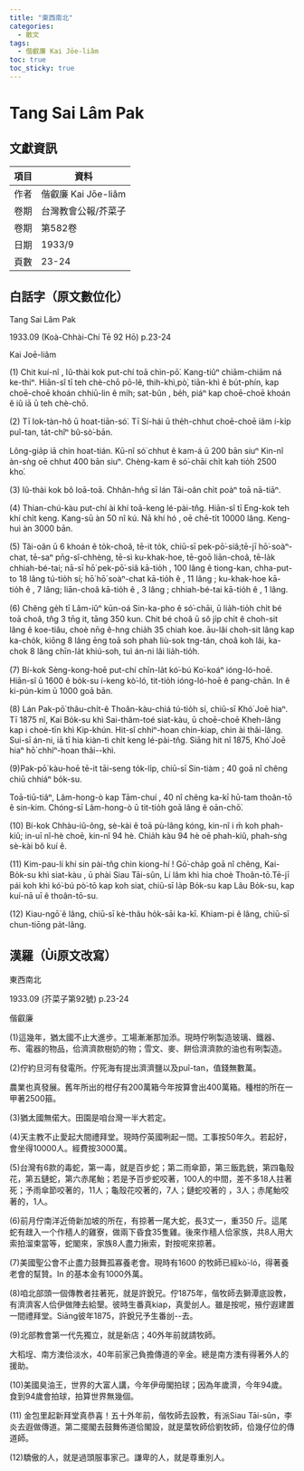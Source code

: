 ```yaml
---
title: "東西南北"
categories:
  - 散文
tags:
  - 偕叡廉 Kai Jōe-liâm
toc: true
toc_sticky: true
---
```


# Tang Sai Lâm Pak

## 文獻資訊

| 項目 | 資料 |
|---|---|
| 作者 | 偕叡廉 Kai Jōe-liâm |
| 卷期 | 台灣教會公報/芥菜子 |
| 卷期 | 第582卷 |
| 日期 | 1933/9 |
| 頁數 | 23-24 |

## 白話字（原文數位化）

Tang Sai Lâm Pak

1933.09 (Koà-Chhài-Chí Tē 92 Hō) p.23-24

Kai Joē-liâm

(1) Chit kuí-nî , Iû-thài kok put-chí toā chìn-pō͘. Kang-tiûⁿ chiām-chiām ná ke-thiⁿ. Hiān-sî tī teh chè-chō pō-lê, thih-khì,pò͘, tiān-khì ê bu̍t-phín, kap choē-choē khoán chhiū-lin ê mi̍h; sat-bûn , be̍h, piáⁿ kap choē-choē khoán ê iû iā ū teh chè-chō.

(2) Tī Iok-tàn-hô ū hoat-tiān-só͘. Tī Sí-hái ū the̍h-chhut choē-choē iâm í-ki̍p puî-tan, ta̍t-chîⁿ bû-sò͘-bān.

Lông-gia̍p iā chin hoat-tián. Kū-nî só͘ chhut ê kam-á ū 200 bān siuⁿ Kin-nî àn-sǹg oē chhut 400 bān siuⁿ. Chèng-kam ê só͘-chāi chi̍t kah tio̍h 2500 kho͘.

(3) Iû-thài kok bô loā-toā. Chhân-hn̂g sī lán Tâi-oân chi̍t poàⁿ toā nā-tiāⁿ.

(4) Thian-chú-kàu put-chí ài khí toā-keng lé-pài-tn̂g. Hiān-sî tī Eng-kok teh khí chi̍t keng. Kang-sū àn 50 nî kú. Nā khí hó , oē chē-ti̍t 10000 lâng. Keng-huì àn 3000 bān.

(5) Tâi-oân ū 6 khoán ê to̍k-choâ, tē-it to̍k, chiū-sī pek-pō͘-siâ;tē-jī hō͘-soàⁿ-chat, tē-saⁿ pn̄g-sî-chhèng, tē-sì ku-khak-hoe, tē-goō liān-choâ, tē-la̍k chhiah-bé-tai; nā-sī hō͘ pek-pō͘-siâ kā-tio̍h , 100 lâng ê tiong-kan, chha-put-to 18 lâng tú-tio̍h sí; hō͘ hō͘ soàⁿ-chat kā-tio̍h ê , 11 lâng ; ku-khak-hoe kā-tio̍h ê , 7 lâng; liān-choâ kā-tio̍h ê , 3 lâng ; chhiah-bé-tai kā-tio̍h ê , 1 lâng.

(6) Chêng ge̍h tī Lâm-iûⁿ kūn-oá Sin-ka-pho ê só͘-chāi, ū lia̍h-tio̍h chi̍t bé toā choâ, tn̂g 3 tn̄g it, tāng 350 kun. Chit bé choâ ū sô ji̍p chi̍t ê choh-sit lâng ê koe-tiâu, choè nn̄g ê-hng chia̍h 35 chiah koe. āu-lâi choh-sit lâng kap ka-cho̍k, kiōng 8 lâng ēng toā soh phah liù-sok tng-tán, choâ koh lâi, ka-chok 8 lâng chīn-la̍t khiú-soh, tuì án-ni lâi lia̍h-tio̍h.

(7) Bí-kok Sèng-kong-hoē put-chí chīn-la̍t kó͘-bú Ko͘-koáⁿ ióng-ló-hoē. Hiān-sî ū 1600 ê bo̍k-su í-keng kò͘-ló, tit-tio̍h ióng-ló-hoē ê pang-chān. In ê ki-pún-kim ū 1000 goā bān.

(8) Lán Pak-pō͘ thâu-chi̍t-ê Thoân-kàu-chiá tú-tio̍h sí, chiū-sī Khó͘ Joē hiaⁿ. Tī 1875 nî, Kai Bo̍k-su khì Sai-thâm-toé siat-kàu, ū choē-choē Kheh-lâng kap i choè-tīn khì Kip-khún. Hit-sî chhiⁿ-hoan chin-kiap, chin ài thâi-lâng. Sui-sī án-ni, iā tī hia kiàn-tì chi̍t keng lé-pài-tn̂g. Siāng hit nî 1875, Khó͘ Joē hiaⁿ hō͘ chhiⁿ-hoan thâi--khì.

(9)Pak-pō͘ kàu-hoē tē-it tāi-seng to̍k-li̍p, chiū-sī Sin-tiàm ; 40 goā nî chêng chiū chhiáⁿ bo̍k-su.

Toā-tiū-tiâⁿ, Lâm-hong-ò kap Tām-chuí , 40 nî chêng ka-kī hū-tam thoân-tō ê sin-kim. Chóng-sī Lâm-hong-ò ū tit-tio̍h goā lâng ê oān-chō͘.

(10) Bí-kok Chhàu-iû-ông, sè-kài ê toā pù-lâng kóng, kin-nî i m̄ koh phah-kiû; in-uī nî-hè choē, kin-nî 94 hè. Chia̍h kàu 94 hè oē phah-kiû, phah-sǹg sè-kài bô kuí ê.

(11) Kim-pau-lí khí sin pài-tn̂g chin kiong-hí ! Gō͘-cha̍p goā nî chêng, Kai- Bo̍k-su khì siat-kàu , ū phài Siau Tāi-sûn, Lí lâm khì hia choè Thoân-tō.Tē-jī pái koh khì kó͘-bú pò͘-tō kap koh siat, chiū-sī Ia̍p Bo̍k-su kap Lâu Bo̍k-su, kap kuí-nā uī ê thoân-tō-su.

(12) Kiau-ngō͘ ê lâng, chiū-sī kè-thâu ho̍k-sāi ka-kī. Khiam-pi ê lâng, chiū-sī chun-tiōng pa̍t-lâng.

## 漢羅（Ùi原文改寫）

東西南北

1933.09 (芥菜子第92號) p.23-24

偕叡廉

(1)這幾年，猶太國不止大進步。工場漸漸那加添。現時佇咧製造玻璃、鐵器、布、電器的物品，佮濟濟款樹奶的物；雪文、麥、餅佮濟濟款的油也有咧製造。

(2)佇約旦河有發電所。佇死海有提出濟濟鹽以及puî-tan，值錢無數萬。

農業也真發展。舊年所出的柑仔有200萬箱今年按算會出400萬箱。種柑的所在一甲著2500箍。

(3)猶太國無偌大。田園是咱台灣一半大若定。

(4)天主教不止愛起大間禮拜堂。現時佇英國咧起一間。工事按50年久。若起好，會坐得10000人。經費按3000萬。

(5)台灣有6款的毒蛇，第一毒，就是百步蛇；第二雨傘節，第三飯匙銃，第四龜殼花，第五鏈蛇，第六赤尾鮐；若是予百步蛇咬著，100人的中間，差不多18人拄著死；予雨傘節咬著的，11人；龜殼花咬著的，7人；鏈蛇咬著的 ，3人；赤尾鮐咬著的，1人。

(6)前月佇南洋近倚新加坡的所在，有掠著一尾大蛇，長3丈一，重350 斤。這尾蛇有趖入一个作穡人的雞寮，做兩下昏食35隻雞。後來作穡人佮家族，共8人用大索拍溜束當等，蛇閣來，家族8人盡力揪索，對按呢來掠著。

(7)美國聖公會不止盡力鼓舞孤寡養老會。現時有1600 的牧師已經kò͘-ló，得著養老會的幫贊。In 的基本金有1000外萬。

(8)咱北部頭一個傳教者拄著死，就是許銳兄。佇1875年，偕牧師去獅潭底設教，有濟濟客人佮伊做陣去給墾。彼時生番真kiap，真愛刣人。雖是按呢，掖佇遐建置一間禮拜堂。Siāng彼年1875，許銳兄予生番刣--去。

(9)北部教會第一代先獨立，就是新店；40外年前就請牧師。

大稻埕、南方澳佮淡水，40年前家己負擔傳道的辛金。總是南方澳有得著外人的援助。

(10)美國臭油王，世界的大富人講，今年伊毋閣拍球；因為年歲濟，今年94歲。食到94歲會拍球，拍算世界無幾個。

(11) 金包里起新拜堂真恭喜！五十外年前，偕牧師去設教，有派Siau Tāi-sûn，李炎去遐做傳道。第二擺閣去鼓舞佈道佮閣設，就是葉牧師佮劉牧師，佮幾仔位的傳道師。

(12)驕傲的人，就是過頭服事家己。謙卑的人，就是尊重別人。
